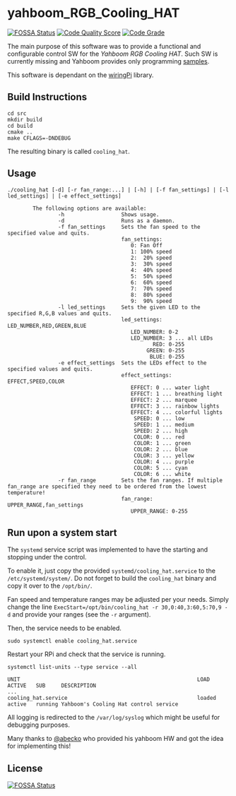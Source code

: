 # yahboom_RGB_Cooling_HAT

[![FOSSA Status](https://app.fossa.com/api/projects/git%2Bgithub.com%2Fvookimedlo%2Fyahboom_RGB_Cooling_HAT.svg?type=shield)](https://app.fossa.com/projects/git%2Bgithub.com%2Fvookimedlo%2Fyahboom_RGB_Cooling_HAT?ref=badge_shield)
[![Code Quality Score](https://www.code-inspector.com/project/15242/score/svg)](https://frontend.code-inspector.com/public/project/15242/yahboom_RGB_Cooling_HAT/dashboard)
[![Code Grade](https://www.code-inspector.com/project/15242/status/svg)](https://frontend.code-inspector.com/public/project/15242/yahboom_RGB_Cooling_HAT/dashboard)

The main purpose of this software was to provide a functional and configurable control SW for the *Yahboom RGB Cooling HAT*. Such SW is currently missing and Yahboom provides only programming [samples][1].

This software is dependant on the [wiringPi][2] library.

## Build Instructions

```
cd src
mkdir build
cd build
cmake ..
make CFLAGS=-DNDEBUG
```

The resulting binary is called `cooling_hat`.

## Usage
```
./cooling_hat [-d] [-r fan_range:...] | [-h] | [-f fan_settings] | [-l led_settings] | [-e effect_settings]

        The following options are available:
                -h                  Shows usage.
                -d                  Runs as a daemon.
                -f fan_settings     Sets the fan speed to the specified value and quits.
                                    fan_settings:
                                       0: Fan Off
                                       1: 100% speed
                                       2:  20% speed
                                       3:  30% speed
                                       4:  40% speed
                                       5:  50% speed
                                       6:  60% speed
                                       7:  70% speed
                                       8:  80% speed
                                       9:  90% speed
                -l led_settings     Sets the given LED to the specified R,G,B values and quits.
                                    led_settings: LED_NUMBER,RED,GREEN,BLUE
                                       LED_NUMBER: 0-2
                                       LED_NUMBER: 3 ... all LEDs
                                              RED: 0-255
                                            GREEN: 0-255
                                             BLUE: 0-255
                -e effect_settings  Sets the LEDs effect to the specified values and quits.
                                    effect_settings: EFFECT,SPEED,COLOR
                                       EFFECT: 0 ... water light
                                       EFFECT: 1 ... breathing light
                                       EFFECT: 2 ... marquee
                                       EFFECT: 3 ... rainbow lights
                                       EFFECT: 4 ... colorful lights
                                        SPEED: 0 ... low
                                        SPEED: 1 ... medium
                                        SPEED: 2 ... high
                                        COLOR: 0 ... red
                                        COLOR: 1 ... green
                                        COLOR: 2 ... blue
                                        COLOR: 3 ... yellow
                                        COLOR: 4 ... purple
                                        COLOR: 5 ... cyan
                                        COLOR: 6 ... white
                -r fan_range        Sets the fan ranges. If multiple fan_range are specified they need to be ordered from the lowest temperature!
                                    fan_range: UPPER_RANGE,fan_settings
                                       UPPER_RANGE: 0-255
```
## Run upon a system start

The `systemd` service script was implemented to have the starting and stopping under the control.

To enable it, just copy the provided `systemd/cooling_hat.service` to the  `/etc/systemd/system/`.
Do not forget to build the `cooling_hat` binary and copy it over to the `/opt/bin/`.

Fan speed and temperature ranges may be adjusted per your needs. Simply change the line `ExecStart=/opt/bin/cooling_hat -r 30,0:40,3:60,5:70,9 -d` and provide your ranges (see the `-r` argument).

Then, the service needs to be enabled.

`sudo systemctl enable cooling_hat.service`

Restart your RPi and check that the service is running.

`systemctl list-units --type service --all`

```
UNIT                                                        LOAD      ACTIVE   SUB     DESCRIPTION                                                       
...                              
cooling_hat.service                                         loaded    active   running Yahboom's Cooling Hat control service  
```

All logging is redirected to the `/var/log/syslog` which might be useful for debugging purposes.

Many thanks to [@abecko][3] who provided his yahboom HW and got the idea for implementing this!

## License
[![FOSSA Status](https://app.fossa.com/api/projects/git%2Bgithub.com%2Fvookimedlo%2Fyahboom_RGB_Cooling_HAT.svg?type=large)](https://app.fossa.com/projects/git%2Bgithub.com%2Fvookimedlo%2Fyahboom_RGB_Cooling_HAT?ref=badge_large)


[1]: https://github.com/YahboomTechnology/Raspberry-Pi-RGB-Cooling-HAT/
[2]: http://wiringpi.com/
[3]: https://github.com/abecko

